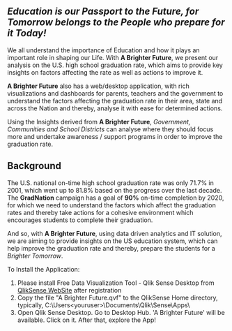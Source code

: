 ## _**Education is our Passport to the Future, for Tomorrow belongs to the People who prepare for it Today!**_

We all understand the importance of Education and how it plays an important role in shaping our Life. With **A Brighter Future**, we present our analysis on the U.S. high school graduation rate, which aims to provide key insights on factors affecting the rate as well as actions to improve it. 

**A Brighter Future** also has a web/desktop application, with rich visualizations and dashboards for parents, teachers and the government to understand the factors affecting the graduation rate in their area, state and across the Nation and thereby, analyse it with ease for determined actions. 

Using the Insights derived from **A Brighter Future**, _Government, Communities and School Districts_ can analyse where they should focus more and undertake awareness / support programs in order to improve the graduation rate.

## Background

The U.S. national on-time high school graduation rate was only 71.7% in 2001, which went up to 81.8% based on the progress over the last decade. The **GradNation** campaign has a goal of **90%** on-time completion by 2020, for which we need to understand the factors which affect the graduation rates and thereby take actions for a cohesive environment which encourages students to complete their graduation.

And so, with **A Brighter Future**, using data driven analytics and IT solution, we are aiming to provide insights on the US education system, which can help improve the graduation rate and thereby, prepare the students for a _Brighter Tomorrow_.


To Install the Application:

1. Please install Free Data Visualization Tool - Qlik Sense Desktop from [QlikSense WebSite](http://www.qlik.com/try-or-buy/download-qlik-sense) after registration 
2. Copy the file "A Brighter Future.qvf" to the QlikSense Home directory, typically, C:\Users\<youruser>\Documents\Qlik\Sense\Apps\
3. Open Qlik Sense Desktop. Go to Desktop Hub. 'A Brighter Future' will be available. Click on it. After that, explore the App! 
